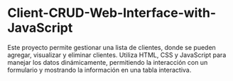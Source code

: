 # Client-CRUD-Web-Interface-with-JavaScript
Este proyecto permite gestionar una lista de clientes, donde se pueden agregar, visualizar y eliminar clientes. Utiliza HTML, CSS y JavaScript para manejar los datos dinámicamente, permitiendo la interacción con un formulario y mostrando la información en una tabla interactiva.
